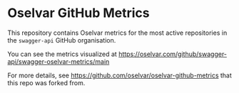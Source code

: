 # Oselvar GitHub Metrics

This repository contains Oselvar metrics for the most active repositories in the `swagger-api` GitHub organisation.

You can see the metrics visualized at https://oselvar.com/github/swagger-api/swagger-oselvar-metrics/main

For more details, see https://github.com/oselvar/oselvar-github-metrics that this repo was forked from.
